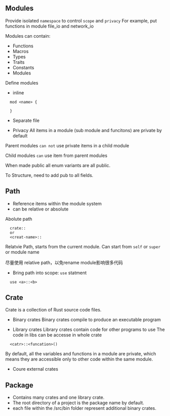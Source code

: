 ## Modules
Provide isolated `namespace` to control `scope` and `privacy`
For example, put functions in module file_io and network_io

Modules can contain:
- Functions
- Macros
- Types
- Traits
- Constants
- Modules

Define modules
- inline
```
  mod <name> {

  }
```
- Separate file


- Privacy
All items in a module (sub module and funcitons) are private by default

Parent modules `can not` use private items in a child module

Child modules `can` use item from parent modules


When made public all enum variants are all public.

To Structure, need to add pub to all fields.


## Path
- Reference items within the module system
- can be relative or absolute

Abolute path
```
  crate::
  or
  <creat-name>::
```
Relatvie Path, starts from the current module. Can start from `self` or `super` or module name

尽量使用 relative path，以免rename module影响很多代码

- Bring path into scope: `use` statment  
```
  use <a>::<b>
```



## Crate

Crate is a collection of Rust source code files.

- Binary crates 
Binary crates compile to produce an executable program

- Library crates 
Library crates contain code for other programs to use
The code in libs can be accesse in whole crate
```
  <catr>::<funcation>()
```

By default, all the variables and functions in a module are private, which means they are accessible only to other code within the same module.


- Coure external crates


## Package
- Contains many crates and one library crate.
- The root directory of a project is the package name by default.
- each file within the /src/bin folder represent additional binary crates.





